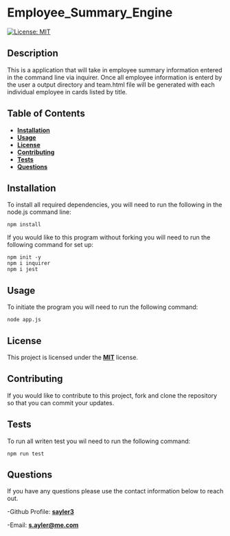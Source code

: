 # Employee_Summary_Engine

[![License: MIT](https://img.shields.io/badge/License-MIT-yellow.svg)](https://opensource.org/licenses/MIT)

## Description

This is a application that will take in employee summary information entered in the command line via inquirer. Once all employee information is enterd by the user a output directory and team.html file will be generated with each individual employee in cards listed by title.

## Table of Contents

- [**Installation**](#installation)
- [**Usage**](#usage)
- [**License**](#license)
- [**Contributing**](#contributing)
- [**Tests**](#tests)
- [**Questions**](#questions)

## Installation

To install all required dependencies, you will need to run the following in the node.js command line: 

```
npm install
```

If you would like to this program without forking you will need to run the following command for set up:

```
npm init -y
npm i inquirer
npm i jest
```


## Usage

To initiate the program you will need to run the following command: 

```
node app.js
```

## License

This project is licensed under the [**MIT**](https://opensource.org/licenses/MIT) license.

## Contributing

If you would like to contribute to this project, fork and clone the repository so that you can commit your updates.

## Tests

To run all writen test you wil need to run the following command:

```
npm run test
```

## Questions

If you have any questions please use the contact information below to reach out.

-Github Profile: [**sayler3**](https://github.com/sayler3)

-Email: **s.ayler@me.com**